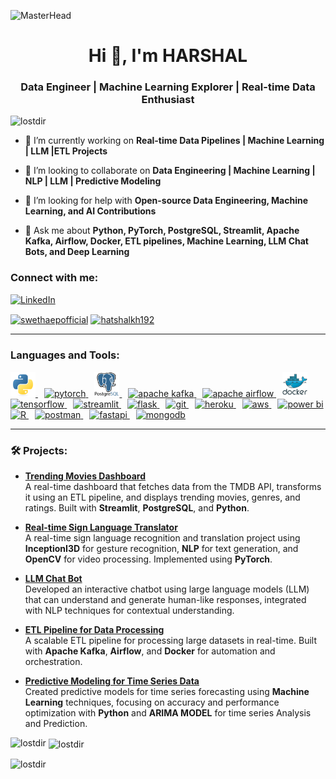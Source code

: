 ![MasterHead](https://user-images.githubusercontent.com/10498744/210012254-234538ff-d198-48aa-8964-37e6fd45d227.gif)
<h1 align="center">Hi 👋, I'm HARSHAL</h1>
<h3 align="center">Data Engineer | Machine Learning Explorer | Real-time Data Enthusiast</h3>
<!---
<img align="right" alt="Coding" width="400" src="https://i0.wp.com/drunkenanimeblog.com/wp-content/uploads/2017/09/tumblr_static_computer_game_anime.gif?fit=640%2C360&ssl=1">
-->
<p align="left"> <img src="https://komarev.com/ghpvc/?username=lostdir&label=Profile%20views&color=0e75b6&style=flat" alt="lostdir" /> </p>


- 🔭 I’m currently working on ****Real-time Data Pipelines | Machine Learning | LLM |ETL Projects****

- 👯 I’m looking to collaborate on ****Data Engineering | Machine Learning | NLP | LLM | Predictive Modeling****

- 🤝 I’m looking for help with ****Open-source Data Engineering, Machine Learning, and AI Contributions****

- 💬 Ask me about ****Python, PyTorch, PostgreSQL, Streamlit, Apache Kafka, Airflow, Docker, ETL pipelines, Machine Learning, LLM Chat Bots, and Deep Learning****


<h3 align="left">Connect with me:</h3>

[<img alt="LinkedIn" src="https://img.shields.io/badge/LinkedIn-%230E76A8.svg?&style=for-the-badge&logo=LinkedIn&logoColor=white" />](https://linkedin.com/in/harshalkh192)

<p align="left">
<a href="https://www.hackerrank.com/harshalkh192" target="blank"><img align="center" src="https://raw.githubusercontent.com/rahuldkjain/github-profile-readme-generator/master/src/images/icons/Social/hackerrank.svg" alt="swethaepofficial" height="30" width="40" /></a>
<a href="https://www.leetcode.com/harsh4l" target="blank"><img align="center" src="https://raw.githubusercontent.com/rahuldkjain/github-profile-readme-generator/master/src/images/icons/Social/leet-code.svg" alt="hatshalkh192" height="30" width="40" /></a>



---
<h3 align="left">Languages and Tools:</h3>
<p align="left">
  <a href="https://www.python.org" target="_blank" rel="noreferrer" style="margin-right: 10px;">
    <img src="https://raw.githubusercontent.com/devicons/devicon/master/icons/python/python-original.svg" alt="python" width="40" height="40"/>
  </a>
  <a href="https://pytorch.org/" target="_blank" rel="noreferrer" style="margin-right: 10px;">
    <img src="https://www.vectorlogo.zone/logos/pytorch/pytorch-icon.svg" alt="pytorch" width="40" height="40"/>
  </a>
  <a href="https://www.postgresql.org" target="_blank" rel="noreferrer" style="margin-right: 10px;">
    <img src="https://raw.githubusercontent.com/devicons/devicon/master/icons/postgresql/postgresql-original-wordmark.svg" alt="postgresql" width="40" height="40"/>
  </a>
  <a href="https://kafka.apache.org/" target="_blank" rel="noreferrer" style="margin-right: 10px;">
    <img src="https://www.vectorlogo.zone/logos/apache_kafka/apache_kafka-icon.svg" alt="apache kafka" width="40" height="40"/>
  </a>
  <a href="https://airflow.apache.org/" target="_blank" rel="noreferrer" style="margin-right: 10px;">
    <img src="https://icon.icepanel.io/Technology/svg/Apache-Airflow.svg" alt="apache airflow" width="40" height="40"/>
  </a>
  <a href="https://www.docker.com/" target="_blank" rel="noreferrer" style="margin-right: 10px;">
    <img src="https://raw.githubusercontent.com/devicons/devicon/master/icons/docker/docker-original-wordmark.svg" alt="docker" width="40" height="40"/>
  </a>
  <a href="https://www.tensorflow.org/" target="_blank" rel="noreferrer" style="margin-right: 10px;">
    <img src="https://www.vectorlogo.zone/logos/tensorflow/tensorflow-icon.svg" alt="tensorflow" width="40" height="40"/>
  </a>
  <a href="https://streamlit.io/" target="_blank" rel="noreferrer" style="margin-right: 10px;">
    <img src="https://streamlit.io/images/brand/streamlit-logo-primary-colormark-darktext.png" alt="streamlit" width="60" height="40"/>
  </a>
  <a href="https://flask.palletsprojects.com/" target="_blank" rel="noreferrer" style="margin-right: 10px;">
    <img src="https://flask.palletsprojects.com/en/stable/_images/flask-horizontal.png" alt="flask" width="60" height="40"/>
  </a>
  <a href="https://git-scm.com/" target="_blank" rel="noreferrer" style="margin-right: 10px;">
    <img src="https://www.vectorlogo.zone/logos/git-scm/git-scm-icon.svg" alt="git" width="50" height="40"/>
  </a>
  <a href="https://www.heroku.com/" target="_blank" rel="noreferrer" style="margin-right: 10px;">
    <img src="https://www.vectorlogo.zone/logos/heroku/heroku-icon.svg" alt="heroku" width="40" height="40"/>
  </a>
  <a href="https://aws.amazon.com/" target="_blank" rel="noreferrer" style="margin-right: 10px;">
    <img src="https://www.vectorlogo.zone/logos/amazon_aws/amazon_aws-icon.svg" alt="aws" width="40" height="40"/>
  </a>
  <a href="https://powerbi.microsoft.com/" target="_blank" rel="noreferrer" style="margin-right: 10px;">
    <img src="https://www.vectorlogo.zone/logos/microsoft_powerbi/microsoft_powerbi-icon.svg" alt="power bi" width="40" height="40"/>
  </a>
  <a href="https://www.r-project.org/" target="_blank" rel="noreferrer" style="margin-right: 10px;">
    <img src="https://www.vectorlogo.zone/logos/r-project/r-project-icon.svg" alt="R" width="40" height="40"/>
  </a>
  <a href="https://www.postman.com/" target="_blank" rel="noreferrer" style="margin-right: 10px;">
    <img src="https://www.vectorlogo.zone/logos/getpostman/getpostman-icon.svg" alt="postman" width="40" height="40"/>
  </a>
  <a href="https://fastapi.tiangolo.com/" target="_blank" rel="noreferrer" style="margin-right: 10px;">
    <img src="https://icon.icepanel.io/Technology/svg/FastAPI.svg" alt="fastapi" width="40" height="40"/>
  </a>
  <a href="https://www.mongodb.com/" target="_blank" rel="noreferrer" style="margin-right: 10px;">
    <img src="https://www.vectorlogo.zone/logos/mongodb/mongodb-icon.svg" alt="mongodb" width="40" height="40"/>
  </a>
</p>

---




<h3 align="left">🛠️ Projects:</h3>

- **[Trending Movies Dashboard](https://github.com/lostdir/movie_dashboard_with_airflow_etl)**  
  A real-time dashboard that fetches data from the TMDB API, transforms it using an ETL pipeline, and displays trending movies, genres, and ratings. Built with **Streamlit**, **PostgreSQL**, and **Python**.

- **[Real-time Sign Language Translator](https://github.com/yourusername/sign-language-translator)**  
  A real-time sign language recognition and translation project using **InceptionI3D** for gesture recognition, **NLP** for text generation, and **OpenCV** for video processing. Implemented using **PyTorch**.

- **[LLM Chat Bot](https://github.com/lostdir/AskTheSite)**  
  Developed an interactive chatbot using large language models (LLM) that can understand and generate human-like responses, integrated with NLP techniques for contextual understanding.

- **[ETL Pipeline for Data Processing](https://github.com/yourusername/etl-pipeline)**  
  A scalable ETL pipeline for processing large datasets in real-time. Built with **Apache Kafka**, **Airflow**, and **Docker** for automation and orchestration.

- **[Predictive Modeling for Time Series Data](https://github.com/lostdir/btcprediction)**  
  Created predictive models for time series forecasting using **Machine Learning** techniques, focusing on accuracy and performance optimization with **Python** and **ARIMA MODEL** for time series Analysis and Prediction.



<p><img align="left" src="https://github-readme-stats.vercel.app/api/top-langs?username=lostdir&show_icons=true&locale=en&layout=compact" alt="lostdir" /></p>

<p>&nbsp;<img align="center" src="https://github-readme-stats.vercel.app/api?username=lostdir&show_icons=true&locale=en" alt="lostdir" /></p>

<p><img align="center" src="https://github-readme-streak-stats.herokuapp.com/?user=lostdir&" alt="lostdir" /></p>

